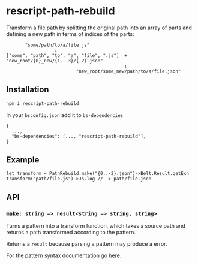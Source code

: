 # rescript-path-rebuild

Transform a file path by splitting the original path into an array of parts
and defining a new path in terms of indices of the parts:

```
       "some/path/to/a/file.js"
                  ↓
["some", "path", "to", "a", "file", ".js"]  +  "new_root/{0}_new/{1..-3}/{-2}.json"
                                            ↓
                          "new_root/some_new/path/to/a/file.json"

```

## Installation

```sh
npm i rescript-path-rebuild
```

In your `bsconfig.json` add it to `bs-dependencies`

```
{
  ...,
  "bs-dependencies": [..., "rescript-path-rebuild"],
}
```

## Example

```rescript
let transform = PathRebuild.make("{0..-2}.json")->Belt.Result.getExn
transform("path/file.js")->Js.log // -> path/file.json
```

## API

### `make: string => result<string => string, string>`

Turns a pattern into a transform function,
which takes a source path and returns a path transformed according to the pattern.

Returns a `result` because parsing a pattern may produce a error.

For the pattern syntax documentation go [here](https://github.com/rpominov/path-rebuild).
